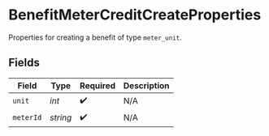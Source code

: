 # BenefitMeterCreditCreateProperties

Properties for creating a benefit of type `meter_unit`.


## Fields

| Field              | Type               | Required           | Description        |
| ------------------ | ------------------ | ------------------ | ------------------ |
| `unit`             | *int*              | :heavy_check_mark: | N/A                |
| `meterId`          | *string*           | :heavy_check_mark: | N/A                |